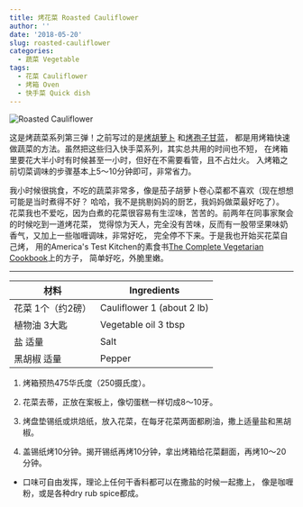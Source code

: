 ```yaml
---
title: 烤花菜 Roasted Cauliflower
author: ''
date: '2018-05-20'
slug: roasted-cauliflower
categories:
  - 蔬菜 Vegetable
tags:
  - 花菜 Cauliflower
  - 烤箱 Oven
  - 快手菜 Quick dish
---
```

![Roasted Cauliflower](/img/2018-05-13-roasted-cauliflower.jpg)

这是烤蔬菜系列第三弹！之前写过的是[烤胡萝卜](http://liyingbo.com/cooking/2018/01/13/roasted-carrots/)
和[烤孢子甘蓝](http://liyingbo.com/cooking/2018/01/21/roasted-brussels-sprouts/)，
都是用烤箱快速做蔬菜的方法。虽然把这些归入快手菜系列，其实总共用的时间也不短，
在烤箱里要花大半小时有时候甚至一小时，但好在不需要看管，且不占灶火。
入烤箱之前切菜调味的步骤基本上5～10分钟即可，非常省力。

我小时候很挑食，不吃的蔬菜非常多，像是茄子胡萝卜卷心菜都不喜欢（现在想想可能是当时煮得不好？
哈哈，我不是挑剔妈妈的厨艺，我妈妈做菜最好吃了）。
花菜我也不爱吃，因为白煮的花菜很容易有生涩味，苦苦的。前两年在同事家聚会的时候吃到一道烤花菜，
觉得惊为天人，完全没有苦味，反而有一股带坚果味奶香气，又加上一些咖喱调味，非常好吃，
完全停不下来。于是我也开始买花菜自己烤，
用的America's Test Kitchen的素食书[The Complete Vegetarian Cookbook](https://www.amazon.com/Complete-Vegetarian-Cookbook-Foolproof-Recipes/dp/1936493969/)上的方子，
简单好吃，外脆里嫩。

___
|材料                                   |Ingredients            |
|---------------------------------------|-------------------------|
|花菜 1个（约2磅）                      |Cauliflower 1 (about 2 lb)       |
|植物油 3大匙                           |Vegetable oil 3 tbsp            |
|盐 适量                                |Salt              |
|黑胡椒 适量                            |Pepper             |

1. 烤箱预热475华氏度（250摄氏度）。

2. 花菜去蒂，正放在案板上，像切蛋糕一样切成8～10牙。

3. 烤盘垫锡纸或烘焙纸，放入花菜，在每牙花菜两面都刷油，撒上适量盐和黑胡椒。

4. 盖锡纸烤10分钟。揭开锡纸再烤10分钟，拿出烤箱给花菜翻面，再烤10～20分钟。

* 口味可自由发挥，理论上任何干香料都可以在撒盐的时候一起撒上，
像是咖喱粉，或是各种dry rub spice都成。
